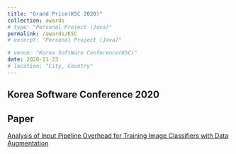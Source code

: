 ```yaml
---
title: "Grand Price(KSC 2020)"
collection: awards
# type: "Personal Project (Java)"
permalink: /awards/KSC
# excerpt: "Personal Project (Java)"

# venue: "Korea SoftWare Conference(KSC)"
date: 2020-11-23
# location: "City, Country"
---
```




## Korea Software Conference 2020

## Paper
[Analysis of Input Pipeline Overhead for Training Image Classifiers with Data Augmentation](https://irenelee5645.github.io/papers/augment)